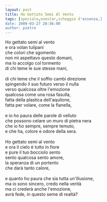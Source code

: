 ```yaml
---
layout: post
title: Ho Gettato Semi Al Vento
tags: [speciale,onestar,scheggia d'essenza,]
date: 2009-03-27 20:56:00
author: pietro
---
```

Ho gettato semi al vento<br/>e ora volan tulipani<br/>che colori che sgomento<br/>non mi aspettavo questo domani,<br/>ma lo accolgo col tormento<br/>di chi teme le sue stesse mani,<br/><br/>di chi teme che il soffio cambi direzione<br/>spingendo il suo futuro verso il nulla<br/>verso qualcosa oltre l'emozione<br/>qualcosa come una rosa fasulla,<br/>fatta della plastica dell'aquilone,<br/>fatta per volare, come la flanella,<br/><br/>e io ho paura delle parole di velluto<br/>che possono celare un muro di pietra nera<br/>che io ho sempre, sempre temuto,<br/>e che ha, colore e odore della sera.<br/><br/>Ho gettato semi al vento<br/>e ora il cielo è tutto in fiore<br/>e pure il tuo bocciolo sento<br/>sento qualcosa sento amore,<br/>la speranza di un portento<br/>che darà tanto calore,<br/><br/>e quanto ho paura che sia tutta un'illusione,<br/>ma io sono sincero, credo nella verità<br/>ma ci crederà anche l'emozione,<br/>avrà fede, in questo seme di realtà?
